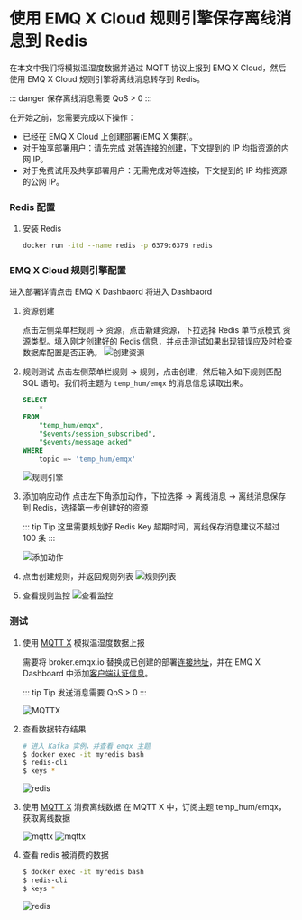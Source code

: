 # 使用 EMQ X Cloud 规则引擎保存离线消息到 Redis

在本文中我们将模拟温湿度数据并通过 MQTT 协议上报到 EMQ X Cloud，然后使用 EMQ X Cloud 规则引擎将离线消息转存到 Redis。

::: danger
保存离线消息需要 QoS > 0
:::

在开始之前，您需要完成以下操作：
* 已经在 EMQ X Cloud 上创建部署(EMQ X 集群)。
* 对于独享部署用户：请先完成 [对等连接的创建](../deployments/vpc_peering.md)，下文提到的 IP 均指资源的内网 IP。
* 对于免费试用及共享部署用户：无需完成对等连接，下文提到的 IP 均指资源的公网 IP。

### Redis 配置

1. 安装 Redis

   ```bash
   docker run -itd --name redis -p 6379:6379 redis
   ```

### EMQ X Cloud 规则引擎配置

进入部署详情点击 EMQ X Dashbaord 将进入 Dashbaord

1. 资源创建

   点击左侧菜单栏规则 → 资源，点击新建资源，下拉选择 Redis 单节点模式 资源类型。填入刚才创建好的 Redis 信息，并点击测试如果出现错误应及时检查数据库配置是否正确。
   ![创建资源](./_assets/redis_create_resource.png)

2. 规则测试
   点击左侧菜单栏规则 → 规则，点击创建，然后输入如下规则匹配 SQL 语句。我们将主题为 `temp_hum/emqx` 的消息信息读取出来。

   ```sql
   SELECT
       *
   FROM
       "temp_hum/emqx",
       "$events/session_subscribed",
       "$events/message_acked"
   WHERE
       topic =~ 'temp_hum/emqx'
   ```
   ![规则引擎](./_assets/offonline_sql_test.png)

3. 添加响应动作
   点击左下角添加动作，下拉选择 → 离线消息 → 离线消息保存到 Redis，选择第一步创建好的资源

   ::: tip Tip
   这里需要规划好 Redis Key 超期时间，离线保存消息建议不超过 100 条
   :::

   ![添加动作](./_assets/offonline_redis_action.png)

4. 点击创建规则，并返回规则列表
   ![规则列表](./_assets/view_rule_engine_offonline_redis.png)

5. 查看规则监控
   ![查看监控](./_assets/view_monitor_offonline_redis.png)

### 测试

1. 使用 [MQTT X](https://mqttx.app/) 模拟温湿度数据上报

   需要将 broker.emqx.io 替换成已创建的部署[连接地址](../deployments/view_deployment.md)，并在 EMQ X Dashboard 中添加[客户端认证信息](../deployments/dashboard/users_and_acl.md)。

   ::: tip Tip
   发送消息需要 QoS > 0
   :::

   ![MQTTX](./_assets/mqttx_offonline_publish.png)

2. 查看数据转存结果

    ```bash
    # 进入 Kafka 实例，并查看 emqx 主题
    $ docker exec -it myredis bash
    $ redis-cli
    $ keys *
    ```
   ![redis](./_assets/offonline_redis_query_result.png)

3. 使用 [MQTT X](https://mqttx.app/) 消费离线数据
   在 MQTT X 中，订阅主题 temp_hum/emqx，获取离线数据

   ![mqttx](./_assets/mqttx_offonline_message.png)
   ![mqttx](./_assets/mqttx_offonline_message2.png)

4. 查看 redis 被消费的数据

   ```bash
   $ docker exec -it myredis bash
   $ redis-cli
   $ keys *
   ```

   ![redis](./_assets/offonline_redis_query_result2.png)
